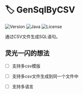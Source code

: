 # 🏷️ GenSqlByCSV

![Version](https://img.shields.io/badge/Version-0.0.1-green)
![Java](https://img.shields.io/badge/JAVA-1.8%2B-green)
![License](https://img.shields.io/badge/License-MIT-green)

通过CSV文件生成SQL语句。

## 灵光一闪的想法

-[ ] 支持多csv模版

-[ ] 支持多csv文件生成到同一个文件中

-[ ] 支持多语言
